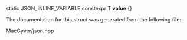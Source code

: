 <div id="structdetail_1_1static__const">

</div>

<span id="structdetail_1_1static__const"
label="structdetail_1_1static__const"></span>

<div class="DoxyCompactItemize">

<span id="structdetail_1_1static__const_ad8a1b74474ed4d51312e0e3daa46afa5"
label="structdetail_1_1static__const_ad8a1b74474ed4d51312e0e3daa46afa5"></span>
static JSON_INLINE_VARIABLE constexpr T **value** {}

</div>

The documentation for this struct was generated from the following file:

<div class="DoxyCompactItemize">

MacGyver/json.hpp

</div>
